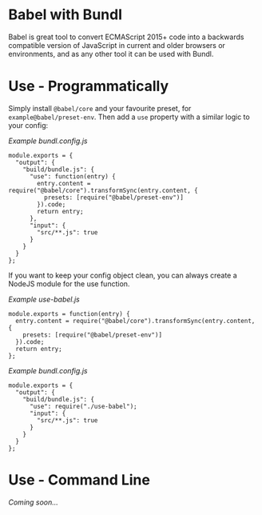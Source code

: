 # Babel with Bundl

Babel is great tool to convert ECMAScript 2015+ code into a backwards compatible version of JavaScript in current and older browsers or environments, and as any other tool it can be used with Bundl.

# Use - Programmatically

Simply install `@babel/core` and your favourite preset, for `example@babel/preset-env`. 
Then add a `use` property with a similar logic to your config:

*Example bundl.config.js*
```[javascript]
module.exports = {
  "output": {
    "build/bundle.js": {
      "use": function(entry) {
        entry.content = require("@babel/core").transformSync(entry.content, {
          presets: [require("@babel/preset-env")]
        }).code;
        return entry;
      },
      "input": {
        "src/**.js": true
      }
    }
  }
};
```

If you want to keep your config object clean, you can always create a NodeJS module for the use function.

*Example use-babel.js*
```[javascript]
module.exports = function(entry) {
  entry.content = require("@babel/core").transformSync(entry.content, {
    presets: [require("@babel/preset-env")]
  }).code;
  return entry;      
};
```

*Example bundl.config.js*
```[javascript]
module.exports = {
  "output": {
    "build/bundle.js": {
      "use": require("./use-babel");
      "input": {
        "src/**.js": true
      }
    }
  }
};
```

# Use - Command Line
*Coming soon...*
